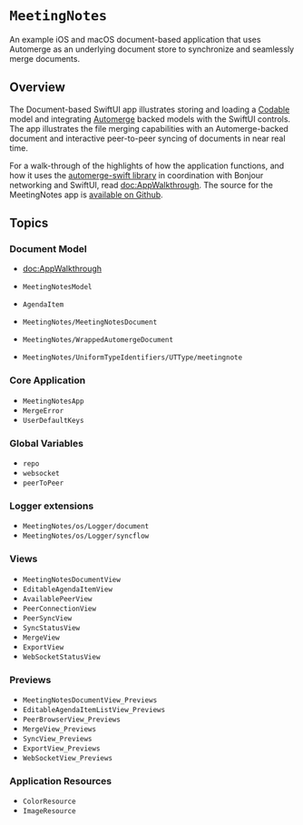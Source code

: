 # ``MeetingNotes``

An example iOS and macOS document-based application that uses Automerge as an underlying document store to synchronize and seamlessly merge documents.   

## Overview

The Document-based SwiftUI app illustrates storing and loading a [Codable](https://developer.apple.com/documentation/swift/codable) model and integrating [Automerge](https://automerge.org/) backed models with the SwiftUI controls.
The app illustrates the file merging capabilities with an Automerge-backed document and interactive peer-to-peer syncing of documents in near real time.

For a walk-through of the highlights of how the application functions, and how it uses the [automerge-swift library](https://automerge.org/automerge-swift/documentation/automerge/) in coordination with Bonjour networking and SwiftUI, read <doc:AppWalkthrough>.
The source for the MeetingNotes app is [available on Github](https://github.com/automerge/MeetingNotes).

## Topics

### Document Model

- <doc:AppWalkthrough>
- ``MeetingNotesModel``
- ``AgendaItem``

- ``MeetingNotes/MeetingNotesDocument``
- ``MeetingNotes/WrappedAutomergeDocument``
- ``MeetingNotes/UniformTypeIdentifiers/UTType/meetingnote``

### Core Application

- ``MeetingNotesApp``
- ``MergeError``
- ``UserDefaultKeys``

### Global Variables

- ``repo``
- ``websocket``
- ``peerToPeer``

### Logger extensions

- ``MeetingNotes/os/Logger/document``
- ``MeetingNotes/os/Logger/syncflow``

### Views

- ``MeetingNotesDocumentView``
- ``EditableAgendaItemView``
- ``AvailablePeerView``
- ``PeerConnectionView``
- ``PeerSyncView``
- ``SyncStatusView``
- ``MergeView``
- ``ExportView``
- ``WebSocketStatusView``

### Previews

- ``MeetingNotesDocumentView_Previews``
- ``EditableAgendaItemListView_Previews``
- ``PeerBrowserView_Previews``
- ``MergeView_Previews``
- ``SyncView_Previews``
- ``ExportView_Previews``
- ``WebSocketView_Previews``

### Application Resources

- ``ColorResource``
- ``ImageResource``

